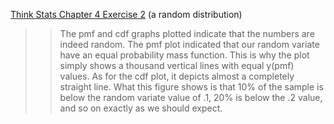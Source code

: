 [Think Stats Chapter 4 Exercise 2](http://greenteapress.com/thinkstats2/html/thinkstats2005.html#toc41) (a random distribution)

>> The pmf and cdf graphs plotted indicate that the numbers are indeed random. The pmf plot indicated that our random variate have an equal probability mass function. This is why the plot simply shows a thousand vertical lines with equal y(pmf) values. As for the cdf plot, it depicts almost a completely straight line. What this figure shows is that 10% of the sample is below
the random variate value of .1, 20% is below the .2 value, and so on exactly as we should expect.
